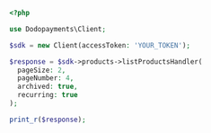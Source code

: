 ```php
<?php

use Dodopayments\Client;

$sdk = new Client(accessToken: 'YOUR_TOKEN');

$response = $sdk->products->listProductsHandler(
  pageSize: 2,
  pageNumber: 4,
  archived: true,
  recurring: true
);

print_r($response);

```


<!-- This file was generated by liblab | https://liblab.com/ -->